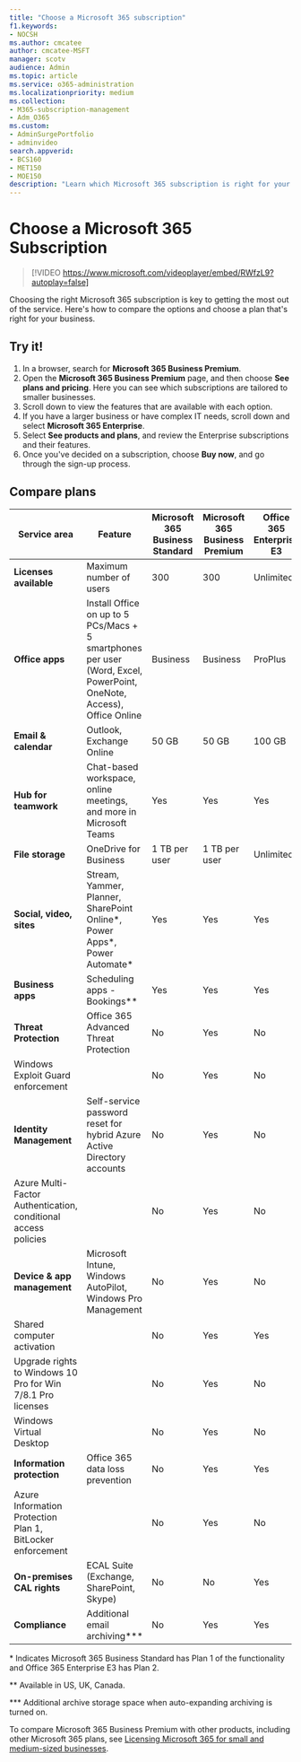 ```yaml
---
title: "Choose a Microsoft 365 subscription"
f1.keywords:
- NOCSH
ms.author: cmcatee
author: cmcatee-MSFT
manager: scotv
audience: Admin
ms.topic: article
ms.service: o365-administration
ms.localizationpriority: medium
ms.collection: 
- M365-subscription-management 
- Adm_O365
ms.custom: 
- AdminSurgePortfolio
- adminvideo
search.appverid:
- BCS160
- MET150
- MOE150
description: "Learn which Microsoft 365 subscription is right for your organization."
---
```


# Choose a Microsoft 365 Subscription

> [!VIDEO https://www.microsoft.com/videoplayer/embed/RWfzL9?autoplay=false]

Choosing the right Microsoft 365 subscription is key to getting the most out of the service. Here&#39;s how to compare the options and choose a plan that&#39;s right for your business.

## Try it!

1. In a browser, search for  **Microsoft 365 Business Premium**.
2. Open the  **Microsoft 365 Business Premium**  page, and then choose  **See plans and pricing**. Here you can see which subscriptions are tailored to smaller businesses.
3. Scroll down to view the features that are available with each option.
4. If you have a larger business or have complex IT needs, scroll down and select  **Microsoft 365 Enterprise**.
5. Select  **See products and plans**, and review the Enterprise subscriptions and their features.
6. Once you&#39;ve decided on a subscription, choose  **Buy now**, and go through the sign-up process.

## Compare plans

| Service area | Feature | Microsoft 365 Business Standard | Microsoft 365 Business Premium | Office 365 Enterprise E3 |
| --- | --- | --- | --- | --- |
| **Licenses available** | Maximum number of users | 300 | 300 | Unlimited |
| **Office apps** | Install Office on up to 5 PCs/Macs + 5 smartphones per user (Word, Excel, PowerPoint, OneNote, Access), Office Online | Business | Business | ProPlus |
| **Email &amp; calendar** | Outlook, Exchange Online | 50 GB | 50 GB | 100 GB |
| **Hub for teamwork** | Chat-based workspace, online meetings, and more in Microsoft Teams | Yes | Yes | Yes |
| **File storage** | OneDrive for Business | 1 TB per user | 1 TB per user | Unlimited |
| **Social, video, sites** | Stream, Yammer, Planner, SharePoint Online\*, Power Apps\*, Power Automate\* | Yes | Yes | Yes |
| **Business apps** | Scheduling apps - Bookings\*\* | Yes | Yes | Yes |
| **Threat Protection** | Office 365 Advanced Threat Protection | No | Yes | No |
 | Windows Exploit Guard enforcement| | No | Yes | No |
| **Identity Management** | Self-service password reset for hybrid Azure Active Directory accounts | No | Yes | No |
 | Azure Multi-Factor Authentication, conditional access policies | | No | Yes | No |
| **Device &amp; app management** | Microsoft Intune, Windows AutoPilot, Windows Pro Management | No | Yes | No |
 | Shared computer activation | | No | Yes | Yes |
 | Upgrade rights to Windows 10 Pro for Win 7/8.1 Pro licenses | | No | Yes | No |
 | Windows Virtual Desktop | | No | Yes | No |
| **Information protection** | Office 365 data loss prevention | No | Yes | Yes |
 | Azure Information Protection Plan 1, BitLocker enforcement | | No | Yes | No |
| **On-premises CAL rights** | ECAL Suite (Exchange, SharePoint, Skype) | No | No | Yes |
| **Compliance** | Additional email archiving\*\*\* | No | Yes | Yes |

\* Indicates Microsoft 365 Business Standard has Plan 1 of the functionality and Office 365 Enterprise E3 has Plan 2.

\*\* Available in US, UK, Canada.

\*\*\* Additional archive storage space when auto-expanding archiving is turned on.

To compare Microsoft 365 Business Premium with other products, including other Microsoft 365 plans, see [Licensing Microsoft 365 for small and medium-sized businesses](/office365/servicedescriptions/microsoft-365-service-descriptions/licensing-microsoft-365-in-smb).
